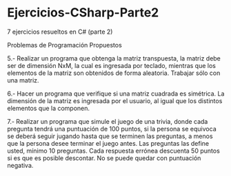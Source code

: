 # Ejercicios-CSharp-Parte2
7 ejercicios resueltos en C# (parte 2)

Problemas de Programación Propuestos


5.- Realizar un programa que obtenga la matriz transpuesta, la matriz debe ser de dimensión
NxM, la cual es ingresada por teclado, mientras que los elementos de la matriz son obtenidos
de forma aleatoria. Trabajar sólo con una matriz.

6.- Hacer un programa que verifique si una matriz cuadrada es simétrica. La dimensión de la
matriz es ingresada por el usuario, al igual que los distintos elementos que la componen.

7.- Realizar un programa que simule el juego de una trivia, donde cada pregunta tendrá una
puntuación de 100 puntos, si la persona se equivoca se deberá seguir jugando hasta que se
terminen las preguntas, a menos que la persona desee terminar el juego antes. Las preguntas
las define usted, mínimo 10 preguntas. Cada respuesta errónea descuenta 50 puntos si es que
es posible descontar. No se puede quedar con puntuación negativa.
